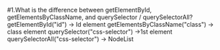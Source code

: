 #1.What is the difference between getElementById, getElementsByClassName, and querySelector / querySelectorAll?
getElementById("id") → Id element 
getElementsByClassName("class") → class element 
querySelector("css-selector") →1st element
querySelectorAll("css-selector") →  NodeList
